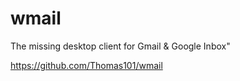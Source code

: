 # wmail
The missing desktop client for Gmail &amp; Google Inbox"

https://github.com/Thomas101/wmail
